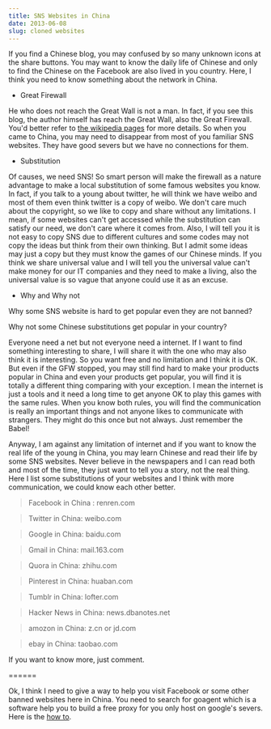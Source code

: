 ```yaml
---
title: SNS Websites in China
date: 2013-06-08
slug: cloned websites
---
```


If you find a Chinese blog, you may confused by so many unknown icons at the share buttons. You may want to know the daily life of Chinese and only to find the Chinese on the Facebook are also lived in you country. Here, I think you need to know something about the network in China.

- Great Firewall

He who does not reach the Great Wall is not a man. In fact, if you see this blog, the author himself has reach the Great Wall, also the Great Firewall. You'd better refer to [the wikipedia pages](http://en.wikipedia.org/wiki/Internet_censorship_in_the_People%27s_Republic_of_China#Technical_implementation) for more details. So when you came to China, you may need to disappear from most of you familiar SNS websites. They have good severs but we have no connections for them.

- Substitution

Of causes, we need SNS! So smart person will make the firewall as a nature advantage to make a local substitution of some famous websites you know. In fact, if you talk to a young about twitter, he will think we have weibo and most of them even think twitter is a copy of weibo. We don't care much about the copyright, so we like to copy and share without any limitations. I mean, if some websites can't get accessed while the substitution can satisfy our need, we don't care where it comes from. Also, I will tell you it is not easy to copy SNS due to different cultures and some codes may not copy the ideas but think from their own thinking. But I admit some ideas may just a copy but they must know the games of our Chinese minds. If you think we share universal value and I will tell you the universal value can't make money for our IT companies and they need to make a living, also the universal value is so vague that anyone could use it as an excuse.

- Why and Why not

Why some SNS website is hard to get popular even they are not banned?

Why not some Chinese substitutions get popular in your country?

Everyone need a net but not everyone need a internet. If I want to find something interesting to share, I will share it with the one who may also think it is interesting. So you want free and no limitation and I think it is OK. But even if the GFW stopped, you may still find hard to make your products popular in China and even your products get popular, you will find it is totally a different thing comparing with your exception. I mean the internet is just a tools and it need a long time to get anyone OK to play this games with the same rules. When you know both rules, you will find the communication is really an important things and not anyone likes to communicate with strangers. They might do this once but not always. Just remember the Babel!

Anyway, I am against any limitation of internet and if you want to know the real life of the young in China, you may learn Chinese and read their life by some SNS websites. Never believe in the newspapers and I can read both and most of the time, they just want to tell you a story, not the real thing. Here I list some substitutions of your websites and I think with more communication, we could know each other better.

> Facebook in China : renren.com

> Twitter in China: weibo.com

> Google in China: baidu.com

> Gmail in China: mail.163.com

> Quora in China: zhihu.com

> Pinterest in China: huaban.com

> Tumblr in China: lofter.com

> Hacker News in China: news.dbanotes.net

> amozon in China: z.cn or jd.com

> ebay in China: taobao.com

If you want to know more, just comment.

======

Ok, I think I need to give a way to help you visit Facebook or some other banned websites here in China. You need to search for goagent which is a software help you to build a free proxy for you only host on google's severs. Here is the [how to](http://freenuts.com/how-to-install-and-use-goagent/).